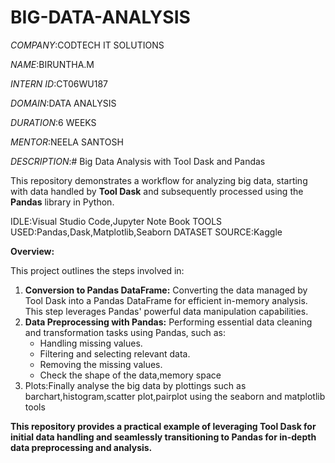 # BIG-DATA-ANALYSIS

*COMPANY*:CODTECH IT SOLUTIONS

*NAME*:BIRUNTHA.M

*INTERN ID*:CT06WU187

*DOMAIN*:DATA ANALYSIS

*DURATION*:6 WEEKS

*MENTOR*:NEELA SANTOSH   

*DESCRIPTION*:# Big Data Analysis with Tool Dask and Pandas

This repository demonstrates a workflow for analyzing big data, starting with data handled by **Tool Dask** and subsequently processed using the **Pandas** library in Python.

IDLE:Visual Studio Code,Jupyter Note Book
TOOLS USED:Pandas,Dask,Matplotlib,Seaborn
DATASET SOURCE:Kaggle

**Overview:**

This project outlines the steps involved in:

1.  **Conversion to Pandas DataFrame:** Converting the data managed by Tool Dask into a Pandas DataFrame for efficient in-memory analysis. This step leverages Pandas' powerful data manipulation capabilities.
2.  **Data Preprocessing with Pandas:** Performing essential data cleaning and transformation tasks using Pandas, such as:
    * Handling missing values.
    * Filtering and selecting relevant data.
    * Removing the missing values.
    * Check the shape of the data,memory space
3.  Plots:Finally analyse the big data by plottings such as barchart,histogram,scatter plot,pairplot using the seaborn and matplotlib tools

**This repository provides a practical example of leveraging Tool Dask for initial data handling and seamlessly transitioning to Pandas for in-depth data preprocessing and analysis.**
